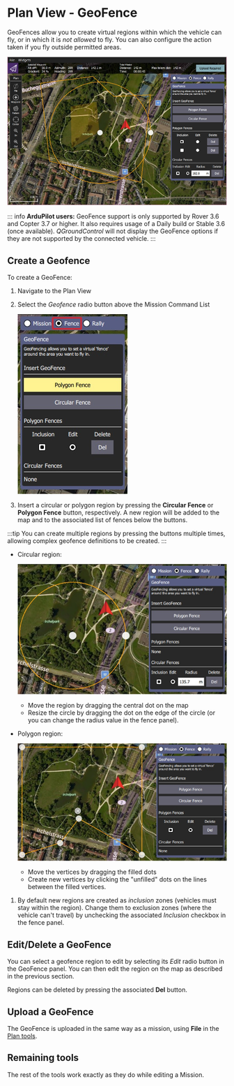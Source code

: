 # Plan View - GeoFence

GeoFences allow you to create virtual regions within which the vehicle can fly, or in which it is _not allowed_ to fly.
You can also configure the action taken if you fly outside permitted areas.

![Geofence overview](../../../assets/plan/geofence/geofence_overview.jpg)

::: info
**ArduPilot users:** GeoFence support is only supported by Rover 3.6 and Copter 3.7 or higher. It also requires usage of a Daily build or Stable 3.6 (once available).
_QGroundControl_ will not display the GeoFence options if they are not supported by the connected vehicle.
:::

## Create a Geofence

To create a GeoFence:

1. Navigate to the Plan View
1. Select the _Geofence_ radio button above the Mission Command List

   ![Select geofence radio button](../../../assets/plan/geofence/geofence_select.jpg)

1. Insert a circular or polygon region by pressing the **Circular Fence** or **Polygon Fence** button, respectively.
   A new region will be added to the map and to the associated list of fences below the buttons.

:::tip
You can create multiple regions by pressing the buttons multiple times, allowing complex geofence definitions to be created.
:::

- Circular region:

  ![Circular Geofence](../../../assets/plan/geofence/geofence_circular.jpg)

  - Move the region by dragging the central dot on the map
  - Resize the circle by dragging the dot on the edge of the circle (or you can change the radius value in the fence panel).

- Polygon region:

  ![Polygon Geofence](../../../assets/plan/geofence/geofence_polygon.jpg)

  - Move the vertices by dragging the filled dots
  - Create new vertices by clicking the "unfilled" dots on the lines between the filled vertices.

1. By default new regions are created as _inclusion_ zones (vehicles must stay within the region).
   Change them to exclusion zones (where the vehicle can't travel) by unchecking the associated _Inclusion_ checkbox in the fence panel.

## Edit/Delete a GeoFence

You can select a geofence region to edit by selecting its _Edit_ radio button in the GeoFence panel.
You can then edit the region on the map as described in the previous section.

Regions can be deleted by pressing the associated **Del** button.

## Upload a GeoFence

The GeoFence is uploaded in the same way as a mission, using **File** in the [Plan tools](../PlanView/PlanView.md).

## Remaining tools

The rest of the tools work exactly as they do while editing a Mission.
